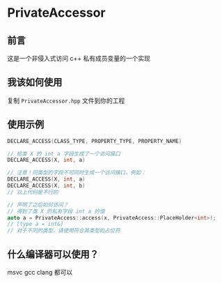 # PrivateAccessor

## 前言
这是一个非侵入式访问 c++ 私有成员变量的一个实现

## 我该如何使用
复制 `PrivateAccessor.hpp` 文件到你的工程

## 使用示例
```cpp
DECLARE_ACCESS(CLASS_TYPE, PROPERTY_TYPE, PROPERTY_NAME)

// 给类 X 的 int a 字段生成了一个访问接口
DECLARE_ACCESS(X, int, a)

// 注意！同类型的字段不可同时生成一个访问接口，例如：
DECLARE_ACCESS(X, int, a)
DECLARE_ACCESS(X, int, b)
// 以上代码是不行的

// 声明了之后如何访问？
// 得到了类 X 的私有字段 int a 的值
auto a = PrivateAccess::access(x, PrivateAccess::PlaceHolder<int>);
// [type a = int&]
// 对于不同的类型，请使用符合其类型的占位符
```

## 什么编译器可以使用？
msvc gcc clang 都可以